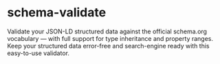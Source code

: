 # schema-validate
Validate your JSON-LD structured data against the official schema.org vocabulary — with full support for type inheritance and property ranges. Keep your structured data error-free and search-engine ready with this easy-to-use validator.
